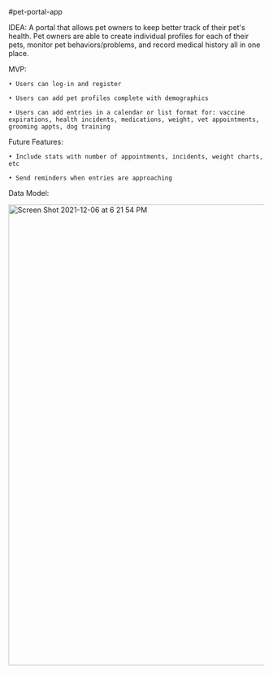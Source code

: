 #pet-portal-app

IDEA: 
A portal that allows pet owners to keep better track of their pet's health. Pet owners are able to create individual profiles for each of their pets, monitor pet behaviors/problems, and record medical history all in one place. 

MVP: 

	• Users can log-in and register
	
	• Users can add pet profiles complete with demographics 
	
	• Users can add entries in a calendar or list format for: vaccine expirations, health incidents, medications, weight, vet appointments, grooming appts, dog training 

Future Features:

	• Include stats with number of appointments, incidents, weight charts, etc
  
	• Send reminders when entries are approaching


Data Model:
  
<img width="907" alt="Screen Shot 2021-12-06 at 6 21 54 PM" src="https://user-images.githubusercontent.com/89805656/144938523-b5fc8b7d-68d6-4485-90be-b97ed937eda4.png">
